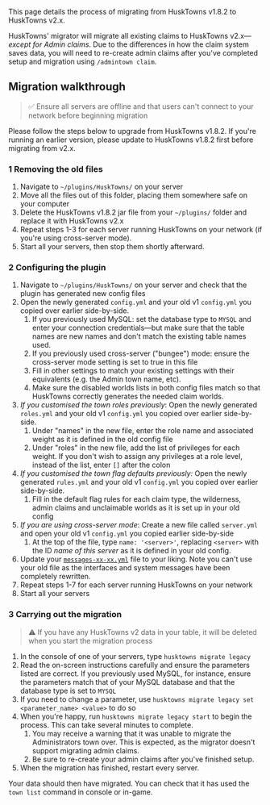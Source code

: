 This page details the process of migrating from HuskTowns v1.8.2 to HuskTowns v2.x.

HuskTowns' migrator will migrate all existing claims to HuskTowns v2.x&mdash;*except for Admin claims*. Due to the differences in how the claim system saves data, you will need to re-create admin claims after you've completed setup and migration using `/admintown claim`.

## Migration walkthrough
> ✅ Ensure all servers are offline and that users can't connect to your network before beginning migration

Please follow the steps below to upgrade from HuskTowns v1.8.2. If you're running an earlier version, please update to HuskTowns v1.8.2 first before migrating from v2.x.

### 1 Removing the old files
1. Navigate to `~/plugins/HuskTowns/` on your server
2. Move all the files out of this folder, placing them somewhere safe on your computer
3. Delete the HuskTowns v1.8.2 jar file from your `~/plugins/` folder and replace it with HuskTowns v2.x
4. Repeat steps 1-3 for each server running HuskTowns on your network (if you're using cross-server mode).
5. Start all your servers, then stop them shortly afterward.

### 2 Configuring the plugin
1. Navigate to `~/plugins/HuskTowns/` on your server and check that the plugin has generated new config files
2. Open the newly generated `config.yml` and your old v1 `config.yml` you copied over earlier side-by-side.
   1. If you previously used MySQL: set the database type to `MYSQL` and enter your connection credentials&mdash;but make sure that the table names are new names and don't match the existing table names used.
   2. If you previously used cross-server ("bungee") mode: ensure the cross-server mode setting is set to true in this file
   3. Fill in other settings to match your existing settings with their equivalents (e.g. the Admin town name, etc). 
   4. Make sure the disabled worlds lists in both config files match so that HuskTowns correctly generates the needed claim worlds.
3. *If you customised the town roles previously*: Open the newly generated `roles.yml` and your old v1 `config.yml` you copied over earlier side-by-side.
   1. Under "names" in the new file, enter the role name and associated weight as it is defined in the old config file
   2. Under "roles" in the new file, add the list of privileges for each weight. If you don't wish to assign any privileges at a role level, instead of the list, enter `[]` after the colon
4. *If you customised the town flag defaults previously:* Open the newly generated `rules.yml` and your old v1 `config.yml` you copied over earlier side-by-side.
   1. Fill in the default flag rules for each claim type, the wilderness, admin claims and unclaimable worlds as it is set up in your old config
5. *If you are using cross-server mode*: Create a new file called `server.yml` and open your old v1 `config.yml` you copied earlier side-by-side
   1. At the top of the file, type `name: '<server>'`, replacing `<server>` with the ID *name of this server* as it is defined in your old config.
6. Update your [`messages-xx-xx.yml`](config-files) file to your liking. Note you can't use your old file as the interfaces and system messages have been completely rewritten.
7. Repeat steps 1-7 for each server running HuskTowns on your network
8. Start all your servers

### 3 Carrying out the migration
> ⚠️ If you have any HuskTowns v2 data in your table, it will be deleted when you start the migration process

1. In the console of one of your servers, type `husktowns migrate legacy`
2. Read the on-screen instructions carefully and ensure the parameters listed are correct. If you previously used MySQL, for instance, ensure the parameters match that of your MySQL database and that the database type is set to `MYSQL`
3. If you need to change a parameter, use `husktowns migrate legacy set <parameter_name> <value>` to do so
4. When you're happy, run `husktowns migrate legacy start` to begin the process. This can take several minutes to complete.
   1. You may receive a warning that it was unable to migrate the Administrators town over. This is expected, as the migrator doesn't support migrating admin claims.
   2. Be sure to re-create your admin claims after you've finished setup.
5. When the migration has finished, restart every server.

Your data should then have migrated. You can check that it has used the `town list` command in console or in-game.